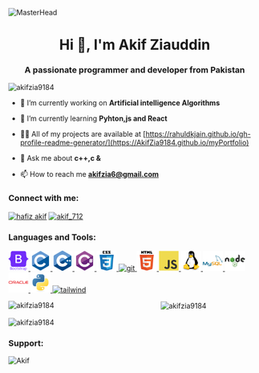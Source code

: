 ![MasterHead](https://user-images.githubusercontent.com/90236635/232446433-d5540fa2-fe28-4bb8-b929-cdb51fe61336.gif)

<h1 align="center">Hi 👋, I'm Akif Ziauddin</h1>
<h3 align="center">A passionate programmer and developer from Pakistan</h3>

<p align="left"> <img src="https://komarev.com/ghpvc/?username=akifzia9184&label=Profile%20views&color=0e75b6&style=flat" alt="akifzia9184" /> </p>

- 🔭 I’m currently working on **Artificial intelligence Algorithms**

- 🌱 I’m currently learning **Pyhton,js and React**

- 👨‍💻 All of my projects are available at [https://rahuldkjain.github.io/gh-profile-readme-generator/](https://AkifZia9184.github.io/myPortfolio)

- 💬 Ask me about **c++,c &**

- 📫 How to reach me **akifzia6@gmail.com**

<h3 align="left">Connect with me:</h3>
<p align="left">
<a href="https://fb.com/hafiz akif" target="blank"><img align="center" src="https://raw.githubusercontent.com/rahuldkjain/github-profile-readme-generator/master/src/images/icons/Social/facebook.svg" alt="hafiz akif" height="30" width="40" /></a>
<a href="https://instagram.com/akif_712" target="blank"><img align="center" src="https://raw.githubusercontent.com/rahuldkjain/github-profile-readme-generator/master/src/images/icons/Social/instagram.svg" alt="akif_712" height="30" width="40" /></a>
</p>

<h3 align="left">Languages and Tools:</h3>
<p align="left"> <a href="https://getbootstrap.com" target="_blank" rel="noreferrer"> <img src="https://raw.githubusercontent.com/devicons/devicon/master/icons/bootstrap/bootstrap-plain-wordmark.svg" alt="bootstrap" width="40" height="40"/> </a> <a href="https://www.cprogramming.com/" target="_blank" rel="noreferrer"> <img src="https://raw.githubusercontent.com/devicons/devicon/master/icons/c/c-original.svg" alt="c" width="40" height="40"/> </a> <a href="https://www.w3schools.com/cpp/" target="_blank" rel="noreferrer"> <img src="https://raw.githubusercontent.com/devicons/devicon/master/icons/cplusplus/cplusplus-original.svg" alt="cplusplus" width="40" height="40"/> </a> <a href="https://www.w3schools.com/cs/" target="_blank" rel="noreferrer"> <img src="https://raw.githubusercontent.com/devicons/devicon/master/icons/csharp/csharp-original.svg" alt="csharp" width="40" height="40"/> </a> <a href="https://www.w3schools.com/css/" target="_blank" rel="noreferrer"> <img src="https://raw.githubusercontent.com/devicons/devicon/master/icons/css3/css3-original-wordmark.svg" alt="css3" width="40" height="40"/> </a> <a href="https://git-scm.com/" target="_blank" rel="noreferrer"> <img src="https://www.vectorlogo.zone/logos/git-scm/git-scm-icon.svg" alt="git" width="40" height="40"/> </a> <a href="https://www.w3.org/html/" target="_blank" rel="noreferrer"> <img src="https://raw.githubusercontent.com/devicons/devicon/master/icons/html5/html5-original-wordmark.svg" alt="html5" width="40" height="40"/> </a> <a href="https://developer.mozilla.org/en-US/docs/Web/JavaScript" target="_blank" rel="noreferrer"> <img src="https://raw.githubusercontent.com/devicons/devicon/master/icons/javascript/javascript-original.svg" alt="javascript" width="40" height="40"/> </a> <a href="https://www.linux.org/" target="_blank" rel="noreferrer"> <img src="https://raw.githubusercontent.com/devicons/devicon/master/icons/linux/linux-original.svg" alt="linux" width="40" height="40"/> </a> <a href="https://www.mysql.com/" target="_blank" rel="noreferrer"> <img src="https://raw.githubusercontent.com/devicons/devicon/master/icons/mysql/mysql-original-wordmark.svg" alt="mysql" width="40" height="40"/> </a> <a href="https://nodejs.org" target="_blank" rel="noreferrer"> <img src="https://raw.githubusercontent.com/devicons/devicon/master/icons/nodejs/nodejs-original-wordmark.svg" alt="nodejs" width="40" height="40"/> </a> <a href="https://www.oracle.com/" target="_blank" rel="noreferrer"> <img src="https://raw.githubusercontent.com/devicons/devicon/master/icons/oracle/oracle-original.svg" alt="oracle" width="40" height="40"/> </a> <a href="https://www.python.org" target="_blank" rel="noreferrer"> <img src="https://raw.githubusercontent.com/devicons/devicon/master/icons/python/python-original.svg" alt="python" width="40" height="40"/> </a> <a href="https://tailwindcss.com/" target="_blank" rel="noreferrer"> <img src="https://www.vectorlogo.zone/logos/tailwindcss/tailwindcss-icon.svg" alt="tailwind" width="40" height="40"/> </a> </p>

<p><img align="left" width="300px" src="https://github-readme-stats.vercel.app/api/top-langs?username=akifzia9184&show_icons=true&locale=en&layout=compact" alt="akifzia9184" /></p>

<p>&nbsp;<img align="center" width="370px" src="https://github-readme-stats.vercel.app/api?username=akifzia9184&show_icons=true&locale=en" alt="akifzia9184" /></p>

<p><img align="center" src="https://github-readme-streak-stats.herokuapp.com/?user=akifzia9184&" alt="akifzia9184" /></p>

<h3 align="left">Support:</h3>
<p><a href="https://www.buymeacoffee.com/Akif"> <img align="left" src="https://cdn.buymeacoffee.com/buttons/v2/default-yellow.png" height="50" width="210" alt="Akif" /></a></p><br><br>
